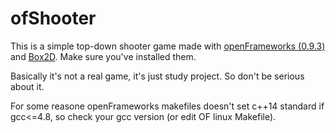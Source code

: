 # ofShooter

This is a simple top-down shooter game made with [openFrameworks (0.9.3)](http://openframeworks.cc/) and [Box2D](https://github.com/erincatto/Box2D). Make sure you've installed them. 

 Basically it's not a real game, it's just study project. So don't be serious about it. 

 For some reasone openFrameworks makefiles doesn't set c++14 standard if gcc<=4.8, so check your gcc version (or edit OF linux Makefile).

 